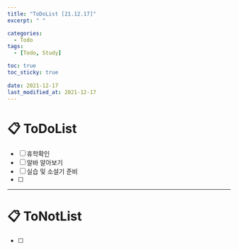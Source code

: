 ```yaml
---
title: "ToDoList [21.12.17]"
excerpt: " "

categories:
  - Todo
tags:
  - [Todo, Study]

toc: true
toc_sticky: true
 
date: 2021-12-17
last_modified_at: 2021-12-17
---
```


# 📋 ToDoList  

- [ ] 휴학확인
- [ ] 알바 알아보기
- [ ] 실습 및 소설기 준비
- [ ] 
---

# 📋 ToNotList  

- [ ] 

## 